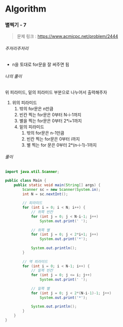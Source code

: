# Algorithm

### 별찍기 - 7

> 문제 링크 : https://www.acmicpc.net/problem/2444



###### 주저리주저리

* n을 토대로 for문을 잘 써주면 됨



###### 나의 풀이

위 피라미드, 밑의 피라미드 부분으로 나누어서 출력해주자

1. 위의 피라미드
    1. 밖의 for문은 n만큼
     2. 빈칸 찍는 for문은 0부터 N-i-1까지
      3. 별을 찍는 for문은 0부터 2*i+1까지
   2. 밑의 피라미드
         1. 밖의 for문은 n-1만큼
         2. 빈칸 찍는 for문은 0부터 i까지
         3. 별 찍는 for 문은 0부터 2*(n-i-1)-1까지




###### 풀이

~~~java
import java.util.Scanner;

public class Main {
	public static void main(String[] args) {
		Scanner sc = new Scanner(System.in);
		int N = sc.nextInt();
		
		// 피라미드
		for (int i = 0; i < N; i++) {
			// 위쪽 빈칸
			for (int j = 0; j < N-i-1; j++) 
				System.out.print(' ');
			
			// 위쪽 별
			for (int j = 0; j < 2*i+1; j++)
				System.out.print('*');
			
			System.out.println();
		}
		
		// 역 피라미드
		for (int i = 0; i < N-1; i++) {
			// 밑쪽 빈칸
			for (int j = 0; j <= i; j++) 
				System.out.print(' ');
			
			// 밑쪽 별
			for (int j = 0; j < 2*(N-i-1)-1; j++)
				System.out.print('*');
			
			System.out.println();
		}
	}
}
~~~

